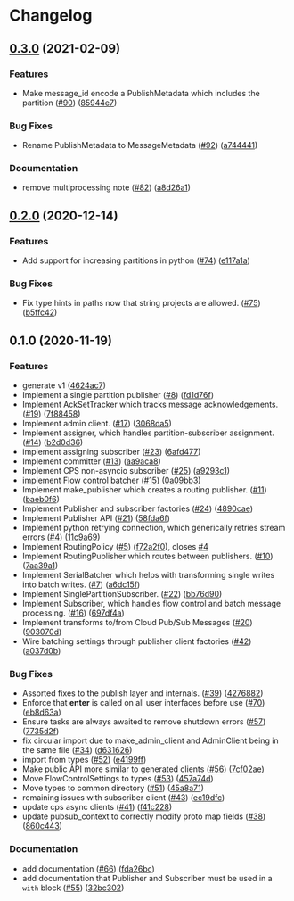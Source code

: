 # Changelog

## [0.3.0](https://www.github.com/googleapis/python-pubsublite/compare/v0.2.0...v0.3.0) (2021-02-09)


### Features

* Make message_id encode a PublishMetadata which includes the partition ([#90](https://www.github.com/googleapis/python-pubsublite/issues/90)) ([85944e7](https://www.github.com/googleapis/python-pubsublite/commit/85944e786908d0dd240b6c099cfd969045eecbd3))


### Bug Fixes

* Rename PublishMetadata to MessageMetadata ([#92](https://www.github.com/googleapis/python-pubsublite/issues/92)) ([a744441](https://www.github.com/googleapis/python-pubsublite/commit/a7444418d1e2822bcaee0da3aa036c6a14cf8a6e))


### Documentation

* remove multiprocessing note ([#82](https://www.github.com/googleapis/python-pubsublite/issues/82)) ([a8d26a1](https://www.github.com/googleapis/python-pubsublite/commit/a8d26a11db301d7dc7a97ff7f7405d82bcf0a910))

## [0.2.0](https://www.github.com/googleapis/python-pubsublite/compare/v0.1.0...v0.2.0) (2020-12-14)


### Features

* Add support for increasing partitions in python ([#74](https://www.github.com/googleapis/python-pubsublite/issues/74)) ([e117a1a](https://www.github.com/googleapis/python-pubsublite/commit/e117a1aab8abe70f5b867395e3349053c7592aa7))


### Bug Fixes

* Fix type hints in paths now that string projects are allowed. ([#75](https://www.github.com/googleapis/python-pubsublite/issues/75)) ([b5ffc42](https://www.github.com/googleapis/python-pubsublite/commit/b5ffc423685596a309a7cee63f92c80ad5d74f07))

## 0.1.0 (2020-11-19)


### Features

* generate v1 ([4624ac7](https://www.github.com/googleapis/python-pubsublite/commit/4624ac7f6fb3fed3795222afce068c9b3de9be0f))
* Implement a single partition publisher ([#8](https://www.github.com/googleapis/python-pubsublite/issues/8)) ([fd1d76f](https://www.github.com/googleapis/python-pubsublite/commit/fd1d76fd4147b499be225b2085dbfe4b114f288d))
* Implement AckSetTracker which tracks message acknowledgements. ([#19](https://www.github.com/googleapis/python-pubsublite/issues/19)) ([7f88458](https://www.github.com/googleapis/python-pubsublite/commit/7f88458a5d1b97065eb725edaa1aa60a1c467fcc))
* Implement admin client. ([#17](https://www.github.com/googleapis/python-pubsublite/issues/17)) ([3068da5](https://www.github.com/googleapis/python-pubsublite/commit/3068da54f78de7e9c0e5a14b328c290f446bac82))
* Implement assigner, which handles partition-subscriber assignment. ([#14](https://www.github.com/googleapis/python-pubsublite/issues/14)) ([b2d0d36](https://www.github.com/googleapis/python-pubsublite/commit/b2d0d36ee08249caa7a1d7f16aa7eb3bdb454cd0))
* implement assigning subscriber ([#23](https://www.github.com/googleapis/python-pubsublite/issues/23)) ([6afd477](https://www.github.com/googleapis/python-pubsublite/commit/6afd477e2f17cc534b8bf8a2f4fc30cca951e248))
* Implement committer ([#13](https://www.github.com/googleapis/python-pubsublite/issues/13)) ([aa9aca8](https://www.github.com/googleapis/python-pubsublite/commit/aa9aca83f7a02fc92a87ec49c4d050e6e3137d15))
* Implement CPS non-asyncio subscriber ([#25](https://www.github.com/googleapis/python-pubsublite/issues/25)) ([a9293c1](https://www.github.com/googleapis/python-pubsublite/commit/a9293c14303e0fa045a15af3e8dde99260cabece))
* implement Flow control batcher ([#15](https://www.github.com/googleapis/python-pubsublite/issues/15)) ([0a09bb3](https://www.github.com/googleapis/python-pubsublite/commit/0a09bb3170f06532d5e5d8e1b5f8f3fddd516f98))
* Implement make_publisher which creates a routing publisher. ([#11](https://www.github.com/googleapis/python-pubsublite/issues/11)) ([baeb0f6](https://www.github.com/googleapis/python-pubsublite/commit/baeb0f6b5bf6032ad7d5ad9af523afe0ff72c235))
* Implement Publisher and subscriber factories ([#24](https://www.github.com/googleapis/python-pubsublite/issues/24)) ([4890cae](https://www.github.com/googleapis/python-pubsublite/commit/4890cae26a8e8dae222ef2e24c169b67f7987295))
* Implement Publisher API ([#21](https://www.github.com/googleapis/python-pubsublite/issues/21)) ([58fda6f](https://www.github.com/googleapis/python-pubsublite/commit/58fda6fb7041cd05b7ac6fb8915e1588d2200651))
* Implement python retrying connection, which generically retries stream errors ([#4](https://www.github.com/googleapis/python-pubsublite/issues/4)) ([11c9a69](https://www.github.com/googleapis/python-pubsublite/commit/11c9a690abbc648a57b801458f6193d02d5262d2))
* Implement RoutingPolicy ([#5](https://www.github.com/googleapis/python-pubsublite/issues/5)) ([f72a2f0](https://www.github.com/googleapis/python-pubsublite/commit/f72a2f0b8452b4598ae901073cfc06ca017079fe)), closes [#4](https://www.github.com/googleapis/python-pubsublite/issues/4)
* Implement RoutingPublisher which routes between publishers. ([#10](https://www.github.com/googleapis/python-pubsublite/issues/10)) ([7aa39a1](https://www.github.com/googleapis/python-pubsublite/commit/7aa39a13d557d1fa50c0573e2bf7c1f9107885b2))
* Implement SerialBatcher which helps with transforming single writes into batch writes. ([#7](https://www.github.com/googleapis/python-pubsublite/issues/7)) ([a6dc15f](https://www.github.com/googleapis/python-pubsublite/commit/a6dc15fb654a21374daecbfc1d24e72d555f4f8a))
* Implement SinglePartitionSubscriber. ([#22](https://www.github.com/googleapis/python-pubsublite/issues/22)) ([bb76d90](https://www.github.com/googleapis/python-pubsublite/commit/bb76d90ca9de7704c8bfee968af222b34d5b0306))
* Implement Subscriber, which handles flow control and batch message processing. ([#16](https://www.github.com/googleapis/python-pubsublite/issues/16)) ([697df4a](https://www.github.com/googleapis/python-pubsublite/commit/697df4a604c5b03378fbb9327f4f041c2d1949ce))
* Implement transforms to/from Cloud Pub/Sub Messages ([#20](https://www.github.com/googleapis/python-pubsublite/issues/20)) ([903070d](https://www.github.com/googleapis/python-pubsublite/commit/903070df3f57220745cf1588287a3ad6de21a046))
* Wire batching settings through publisher client factories ([#42](https://www.github.com/googleapis/python-pubsublite/issues/42)) ([a037d0b](https://www.github.com/googleapis/python-pubsublite/commit/a037d0b8073724aea144bf08c1bd78080df6f0d9))


### Bug Fixes

* Assorted fixes to the publish layer and internals. ([#39](https://www.github.com/googleapis/python-pubsublite/issues/39)) ([4276882](https://www.github.com/googleapis/python-pubsublite/commit/4276882d3fa81ddd5476ace630c2b6ee2221fdfc))
* Enforce that __enter__ is called on all user interfaces before use ([#70](https://www.github.com/googleapis/python-pubsublite/issues/70)) ([eb8d63a](https://www.github.com/googleapis/python-pubsublite/commit/eb8d63ad5bfc8ef54b724dfe81ec5e84ac8d60cd))
* Ensure tasks are always awaited to remove shutdown errors ([#57](https://www.github.com/googleapis/python-pubsublite/issues/57)) ([7735d2f](https://www.github.com/googleapis/python-pubsublite/commit/7735d2fa4132c08afd76b599b3b6e8b4960c5d20))
* fix circular import due to make_admin_client and AdminClient being in the same file ([#34](https://www.github.com/googleapis/python-pubsublite/issues/34)) ([d631626](https://www.github.com/googleapis/python-pubsublite/commit/d6316263c727669a41e61c49c72f3549aec9942a))
* import from types ([#52](https://www.github.com/googleapis/python-pubsublite/issues/52)) ([e4199ff](https://www.github.com/googleapis/python-pubsublite/commit/e4199ff294c69df0a94c8afb807a9ab5374d6cbf))
* Make public API more similar to generated clients ([#56](https://www.github.com/googleapis/python-pubsublite/issues/56)) ([7cf02ae](https://www.github.com/googleapis/python-pubsublite/commit/7cf02aee1f36aa3657bab80bdd702dd4dc53a34e))
* Move FlowControlSettings to types ([#53](https://www.github.com/googleapis/python-pubsublite/issues/53)) ([457a74d](https://www.github.com/googleapis/python-pubsublite/commit/457a74d68ba62f8311838f7db9c6bc0179b51a2c))
* Move types to common directory ([#51](https://www.github.com/googleapis/python-pubsublite/issues/51)) ([45a8a71](https://www.github.com/googleapis/python-pubsublite/commit/45a8a714fb1ed8722466336651b2d860da9febf4))
* remaining issues with subscriber client ([#43](https://www.github.com/googleapis/python-pubsublite/issues/43)) ([ec19dfc](https://www.github.com/googleapis/python-pubsublite/commit/ec19dfc8192b9c85e28b7ae025792c226789528a))
* update cps async clients ([#41](https://www.github.com/googleapis/python-pubsublite/issues/41)) ([f41c228](https://www.github.com/googleapis/python-pubsublite/commit/f41c22841748b66af6429b7c61ba3186faa11102))
* update pubsub_context to correctly modify proto map fields ([#38](https://www.github.com/googleapis/python-pubsublite/issues/38)) ([860c443](https://www.github.com/googleapis/python-pubsublite/commit/860c443fe99dbb932dfdc946620423aa4357109c))


### Documentation

* add documentation ([#66](https://www.github.com/googleapis/python-pubsublite/issues/66)) ([fda26bc](https://www.github.com/googleapis/python-pubsublite/commit/fda26bcb2cbf91edb6061884d18a7401ad2c72cd))
* add documentation that Publisher and Subscriber must be used in a `with` block ([#55](https://www.github.com/googleapis/python-pubsublite/issues/55)) ([32bc302](https://www.github.com/googleapis/python-pubsublite/commit/32bc302cabe988ebe7b1ce8fe186dacf9a096e5a))
